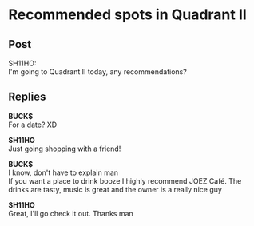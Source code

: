 # Recommended spots in Quadrant II
## Post
SH11HO:<br>
I'm going to Quadrant II today, any recommendations?
## Replies
**BUCK$**<br>
For a date? XD

**SH11HO**<br>
Just going shopping with a friend!

**BUCK$**<br>
I know, don't have to explain man<br>
If you want a place to drink booze I highly recommend JOEZ Café. The drinks are tasty, music is great and the owner is a really nice guy

**SH11HO**<br>
Great, I'll go check it out. Thanks man 

